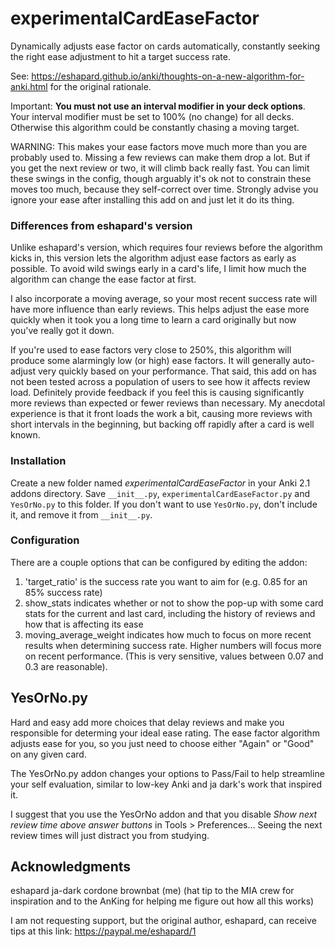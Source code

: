 # experimentalCardEaseFactor
Dynamically adjusts ease factor on cards automatically, constantly seeking the
right ease adjustment to hit a target success rate.

See: https://eshapard.github.io/anki/thoughts-on-a-new-algorithm-for-anki.html
for the original rationale.

Important: **You must not use an interval modifier in your deck options**.
Your interval modifier must be set to 100% (no change) for all decks. Otherwise
this algorithm could be constantly chasing a moving target.

WARNING: This makes your ease factors move much more than you are probably used
to. Missing a few reviews can make them drop a lot. But if you get the next
review or two, it will climb back really fast. You can limit these swings in
the config, though arguably it's ok not to constrain these moves too much,
because they self-correct over time. Strongly advise you ignore your ease after
installing this add on and just let it do its thing.

### Differences from eshapard's version

Unlike eshapard's version, which requires four reviews before the algorithm
kicks in, this version lets the algorithm adjust ease factors as early as
possible. To avoid wild swings early in a card's life, I limit how much the
algorithm can change the ease factor at first.

I also incorporate a moving average, so your most recent success rate will have
more influence than early reviews. This helps adjust the ease more quickly when
it took you a long time to learn a card originally but now you've really got it
down.

If you're used to ease factors very close to 250%, this algorithm will produce
some alarmingly low (or high) ease factors. It will generally auto-adjust very
quickly based on your performance. That said, this add on has not been tested
across a population of users to see how it affects review load. Definitely
provide feedback if you feel this is causing significantly more reviews than
expected or fewer reviews than necessary. My anecdotal experience is that it
front loads the work a bit, causing more reviews with short intervals in the
beginning, but backing off rapidly after a card is well known.

### Installation
Create a new folder named *experimentalCardEaseFactor* in your Anki 2.1 addons
directory. Save `__init__.py`, `experimentalCardEaseFactor.py` and `YesOrNo.py`
to this folder. If you don't want to use `YesOrNo.py`, don't include it, and
remove it from `__init__.py`.

### Configuration
There are a couple options that can be configured by editing the addon:

1. 'target_ratio' is the success rate you want to aim for (e.g. 0.85 for an 85%
success rate)
2. show_stats indicates whether or not to show the pop-up with some card stats
for the current and last card, including the history of reviews and how that is
affecting its ease
3. moving_average_weight indicates how much to focus on more recent results
when determining success rate. Higher numbers will focus more on recent
performance. (This is very sensitive, values between 0.07 and 0.3 are
reasonable).

## YesOrNo.py
Hard and easy add more choices that delay reviews and make you responsible for
determing your ideal ease rating. The ease factor algorithm adjusts ease for
you, so you just need to choose either "Again" or "Good" on any given card.

The YesOrNo.py addon changes your options to Pass/Fail to help streamline your
self evaluation, similar to low-key Anki and ja dark's work that inspired it.

I suggest that you use the YesOrNo addon and that you disable
*Show next review time above answer buttons* in Tools > Preferences...
Seeing the next review times will just distract you from studying.

## Acknowledgments
eshapard
ja-dark
cordone
brownbat (me)
(hat tip to the MIA crew for inspiration and to the AnKing for helping me
figure out how all this works)

I am not requesting support, but the original author, eshapard, can receive
tips at this link:
https://paypal.me/eshapard/1
